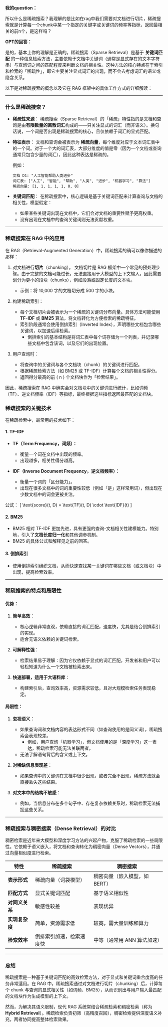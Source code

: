 **我的question：**

所以什么是稀疏搜索？我理解的是比如在rag中我们需要对文档进行切片，稀疏搜索就是计算每一个chunk中某一个指定的关键字或关键词的频率等指标，返回最相关的前n个，是这样吗？

**GPT的回答：**

是的，基本上你的理解是正确的。稀疏搜索（Sparse Retrieval）是基于 **关键词匹配** 的一种信息检索方法，主要依赖于文档中关键词（通常是显式存在的文本字符串）与查询词之间的匹配程度来判断文档的相关性。这种方法的核心特点在于索引和检索的「稀疏性」，即它主要关注显式词汇的出现，而不会去考虑词汇的语义或隐含关系。

以下是对稀疏搜索的概念以及它在 RAG 框架中的具体工作方式的详细解读：

---

### **什么是稀疏搜索？**

- **稀疏性来源**：
  稀疏搜索（Sparse Retrieval）的「稀疏」特性指的是文档和查询是由**有限数量的离散词汇**构成的——只关注显式的词汇（而非语义）。换句话说，一个词是否出现是稀疏搜索的核心，且仅依赖于词汇的显式匹配。

- **特征表示**：
  文档和查询会被表示为 **稀疏向量**，每个维度对应于文本词汇表中的一个词。对于一个大的词汇表，大部分维度的值是零（因为一个文档或查询通常只包含少量的词汇），因此这种表达是稀疏的。

  例如：
  ```plaintext
  文档 D1: "人工智能帮助人类进步"
  词汇表: ["人工", "智能", "帮助", "人类", "进步", "机器学习", "算法"]
  稀疏向量: [1, 1, 1, 1, 1, 0, 0]
  ```

- **关键词匹配**：
  在稀疏搜索中，核心逻辑是基于关键词匹配来计算查询与文档的相关性，模型假定：
  - 如果某些关键词出现在文档中，它们会对文档的重要性赋予更高权重。
  - 没有出现在文档中的查询关键词则无法贡献权重。

---

### **稀疏搜索在 RAG 中的应用**

在 RAG（Retrieval-Augmented Generation）中，稀疏搜索的确可以像你描述的那样：
1. 对文档进行**切片**（chunking）。
   文档切片是 RAG 框架中一个常见的预处理步骤。由于完整的文档可能过长，无法直接用于大模型的上下文输入，因此需要划分为更小的段块（chunks），例如段落或固定长度的文本块。
   - 示例：将 10,000 字的文档切分成 500 字的小块。
   
2. 构建稀疏索引：
   - 每个文档切片会被表示为一个稀疏的关键词分布向量。具体方法可能使用 **TF-IDF** 或 **BM25** 算法，将文档转化为方便检索的稀疏特征。
   - 索引阶段通常会使用倒排索引（Inverted Index），声明哪些文档包含哪些关键词，以加速后续检索。
     - 倒排索引的基本结构是将词汇表中每个词存储为一个列表，并记录哪些文档中包含该词，以及它们的出现位置。

3. 用户查询时：
   - 将查询中的关键词与各个文档块（chunk）的关键词进行匹配。
   - 根据稀疏检索方法（如 BM25 或 TF-IDF）计算每个文档的相关性得分。
   - 返回得分最高的前 \( n \) 个文档块作为「检索结果」。

因此，稀疏搜索在 RAG 中确实会对文档块中的关键词进行统计，比如词频（TF）、逆文档频率（IDF）等指标，最终根据这些指标返回最匹配的文档块。

### **稀疏搜索的关键技术**
在稀疏检索中，最常用的技术如下：

#### 1. **TF-IDF**
- **TF（Term Frequency，词频）：**
  - 衡量一个词在文档中出现的频率。
  - 出现越多，相关性得分越高。
  
- **IDF（Inverse Document Frequency，逆文档频率）：**
  - 衡量一个词的「区分能力」。
  - 出现在很多文档中的词的重要性较低（例如「是」这样常用词），但出现在少数文档中的词会更被关注。

公式：
\[
\text{score}(t, D) = \text{TF}(t, D) \cdot \text{IDF}(t)
\]

#### 2. **BM25**
- BM25 相对 TF-IDF 更加先进，具有更强的查询-文档相关性建模能力。特别地，引入了**文档长度归一化**和其他调参机制。
- BM25 的具体公式和解释见之前的回答。

#### 3. **倒排索引**
- 使用倒排索引组织文档，从而快速查找某一关键词在哪些文档（或文档块）中出现，提高检索效率。

---

### **稀疏搜索的特点和局限性**

#### 优势：
1. **简单高效**：
   - 核心逻辑非常直观，依赖直接的词汇匹配，速度快，尤其是结合倒排索引的实现。
   - 适合无语义依赖的关键词检索。

2. **可解释性强**：
   - 检索结果易于理解：因为它仅依赖于显式的词汇匹配，开发者和用户可以轻松知道为什么一个文档被检索出来。

3. **快速部署，适用于大语料库**：
   - 构建索引后，查询效率高，资源需求较低，且对大规模检索任务表现稳定。

#### 局限性：
1. **忽视语义**：
   - 如果查询词和文档内容的表达形式不同（如查询使用的是同义词），稀疏搜索会表现较差。
     - 例如，用户查询「机器学习」，但文档使用的是「深度学习」这一表达，稀疏检索可能无法关联两者。
   - 无法了解语句背后的含义或上下文。

2. **对稀缺信息表现差**：
   - 如果查询中的关键词在文档中很少出现，或者完全不出现，稀疏方法就会直接丢失这些结果。

3. **对文本中的结构不敏感**：
   - 例如，当信息分布在多个句子中、存在复杂依赖关系时，稀疏检索无法捕捉这些关系。

---

### **稀疏搜索与稠密搜索（Dense Retrieval）的对比**

稠密检索是近年来大模型和深度学习方法的兴起产物，克服了稀疏检索的一些局限性。它依赖于语义嵌入，将文档和查询转化为稠密向量（Dense Vectors），并通过向量相似度进行检索。

| **特性**       | **稀疏搜索**                      | **稠密搜索**                      |
|----------------|----------------------------------|----------------------------------|
| **表示形式**   | 稀疏向量（词袋模型）              | 稠密向量（嵌入模型，如 BERT）     |
| **匹配方式**   | 显式关键词匹配                   | 基于语义相似性                   |
| **对同义关系** | 敏感性较差                       | 表现优异                         |
| **实现复杂度** | 简单，资源需求低                  | 较高，需大量训练和算力            |
| **检索效率**   | 倒排索引加速，检索速度快          | 中等（通常用 ANN 算法加速）       |

---

### **总结**
稀疏搜索是一种基于关键词匹配的高效检索方法，对于显式和关键词重合度高的任务非常适用。在 RAG 中，稀疏搜索通过对文档进行切片（chunking）后，计算每个 chunk 与查询的显式相关性（如词频、BM25），从而识别出与用户输入最匹配的文档块作为生成模型的上下文。

然而，为解决其语义限制，现代 RAG 系统常结合稀疏检索和稠密检索（称为 **Hybrid Retrieval**）。稀疏检索负责初筛（高精度召回），稠密检索提供深度语义补充，两者协同提高整体检索效果。